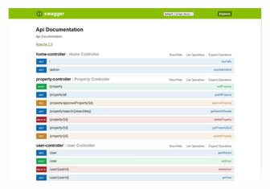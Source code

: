

![alt text](https://github.com/pujanov69/Skeleton-application/blob/master/readme_images/swagger-ui-speedhome.JPG?raw=true)